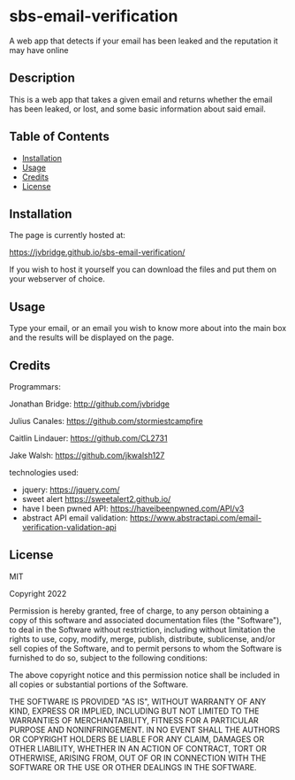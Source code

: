 # sbs-email-verification
A web app that detects if your email has been leaked and the reputation it may have online

## Description

This is a web app that takes a given email and returns whether the email has
been leaked, or lost, and some basic information about said email. 

## Table of Contents

* [Installation](#installation)
* [Usage](#usage)
* [Credits](#credits)
* [License](#license)

## Installation

The page is currently hosted at: 

https://jvbridge.github.io/sbs-email-verification/

If you wish to host it yourself you can download the files and put them on your
webserver of choice.

## Usage

Type your email, or an email you wish to know more about into the main box and 
the results will be displayed on the page.

## Credits

Programmars: 

Jonathan Bridge: http://github.com/jvbridge

Julius Canales: https://github.com/stormiestcampfire

Caitlin Lindauer: https://github.com/CL2731

Jake Walsh: https://github.com/jkwalsh127

technologies used:
* jquery: https://jquery.com/
* sweet alert https://sweetalert2.github.io/
* have I been pwned API: https://haveibeenpwned.com/API/v3
* abstract API email validation: https://www.abstractapi.com/email-verification-validation-api
## License

MIT

Copyright 2022 

Permission is hereby granted, free of charge, to any person obtaining a copy of this software and associated documentation files (the "Software"), to deal in the Software without restriction, including without limitation the rights to use, copy, modify, merge, publish, distribute, sublicense, and/or sell copies of the Software, and to permit persons to whom the Software is furnished to do so, subject to the following conditions:

The above copyright notice and this permission notice shall be included in all copies or substantial portions of the Software.

THE SOFTWARE IS PROVIDED "AS IS", WITHOUT WARRANTY OF ANY KIND, EXPRESS OR IMPLIED, INCLUDING BUT NOT LIMITED TO THE WARRANTIES OF MERCHANTABILITY, FITNESS FOR A PARTICULAR PURPOSE AND NONINFRINGEMENT. IN NO EVENT SHALL THE AUTHORS OR COPYRIGHT HOLDERS BE LIABLE FOR ANY CLAIM, DAMAGES OR OTHER LIABILITY, WHETHER IN AN ACTION OF CONTRACT, TORT OR OTHERWISE, ARISING FROM, OUT OF OR IN CONNECTION WITH THE SOFTWARE OR THE USE OR OTHER DEALINGS IN THE SOFTWARE.